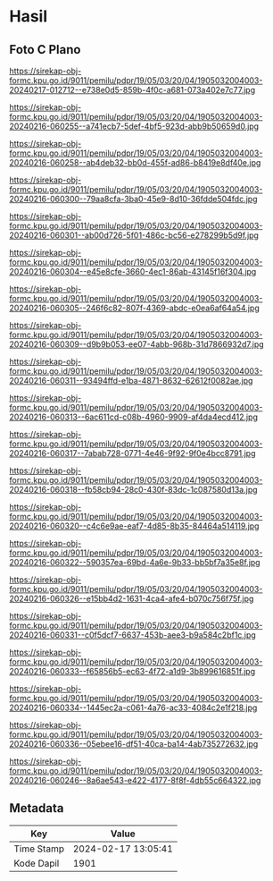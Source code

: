 # Hasil

## Foto C Plano

https://sirekap-obj-formc.kpu.go.id/9011/pemilu/pdpr/19/05/03/20/04/1905032004003-20240217-012712--e738e0d5-859b-4f0c-a681-073a402e7c77.jpg

https://sirekap-obj-formc.kpu.go.id/9011/pemilu/pdpr/19/05/03/20/04/1905032004003-20240216-060255--a741ecb7-5def-4bf5-923d-abb9b50659d0.jpg

https://sirekap-obj-formc.kpu.go.id/9011/pemilu/pdpr/19/05/03/20/04/1905032004003-20240216-060258--ab4deb32-bb0d-455f-ad86-b8419e8df40e.jpg

https://sirekap-obj-formc.kpu.go.id/9011/pemilu/pdpr/19/05/03/20/04/1905032004003-20240216-060300--79aa8cfa-3ba0-45e9-8d10-36fdde504fdc.jpg

https://sirekap-obj-formc.kpu.go.id/9011/pemilu/pdpr/19/05/03/20/04/1905032004003-20240216-060301--ab00d726-5f01-486c-bc56-e278299b5d9f.jpg

https://sirekap-obj-formc.kpu.go.id/9011/pemilu/pdpr/19/05/03/20/04/1905032004003-20240216-060304--e45e8cfe-3660-4ec1-86ab-43145f16f304.jpg

https://sirekap-obj-formc.kpu.go.id/9011/pemilu/pdpr/19/05/03/20/04/1905032004003-20240216-060305--246f6c82-807f-4369-abdc-e0ea6af64a54.jpg

https://sirekap-obj-formc.kpu.go.id/9011/pemilu/pdpr/19/05/03/20/04/1905032004003-20240216-060309--d9b9b053-ee07-4abb-968b-31d7866932d7.jpg

https://sirekap-obj-formc.kpu.go.id/9011/pemilu/pdpr/19/05/03/20/04/1905032004003-20240216-060311--93494ffd-e1ba-4871-8632-62612f0082ae.jpg

https://sirekap-obj-formc.kpu.go.id/9011/pemilu/pdpr/19/05/03/20/04/1905032004003-20240216-060313--6ac611cd-c08b-4960-9909-af4da4ecd412.jpg

https://sirekap-obj-formc.kpu.go.id/9011/pemilu/pdpr/19/05/03/20/04/1905032004003-20240216-060317--7abab728-0771-4e46-9f92-9f0e4bcc8791.jpg

https://sirekap-obj-formc.kpu.go.id/9011/pemilu/pdpr/19/05/03/20/04/1905032004003-20240216-060318--fb58cb94-28c0-430f-83dc-1c087580d13a.jpg

https://sirekap-obj-formc.kpu.go.id/9011/pemilu/pdpr/19/05/03/20/04/1905032004003-20240216-060320--c4c6e9ae-eaf7-4d85-8b35-84464a514119.jpg

https://sirekap-obj-formc.kpu.go.id/9011/pemilu/pdpr/19/05/03/20/04/1905032004003-20240216-060322--590357ea-69bd-4a6e-9b33-bb5bf7a35e8f.jpg

https://sirekap-obj-formc.kpu.go.id/9011/pemilu/pdpr/19/05/03/20/04/1905032004003-20240216-060326--e15bb4d2-1631-4ca4-afe4-b070c756f75f.jpg

https://sirekap-obj-formc.kpu.go.id/9011/pemilu/pdpr/19/05/03/20/04/1905032004003-20240216-060331--c0f5dcf7-6637-453b-aee3-b9a584c2bf1c.jpg

https://sirekap-obj-formc.kpu.go.id/9011/pemilu/pdpr/19/05/03/20/04/1905032004003-20240216-060333--f65856b5-ec63-4f72-a1d9-3b899616851f.jpg

https://sirekap-obj-formc.kpu.go.id/9011/pemilu/pdpr/19/05/03/20/04/1905032004003-20240216-060334--1445ec2a-c061-4a76-ac33-4084c2e1f218.jpg

https://sirekap-obj-formc.kpu.go.id/9011/pemilu/pdpr/19/05/03/20/04/1905032004003-20240216-060336--05ebee16-df51-40ca-ba14-4ab735272632.jpg

https://sirekap-obj-formc.kpu.go.id/9011/pemilu/pdpr/19/05/03/20/04/1905032004003-20240216-060246--8a6ae543-e422-4177-8f8f-4db55c664322.jpg


## Metadata

| Key        | Value               |
| ---------- | ------------------- |
| Time Stamp | 2024-02-17 13:05:41 |
| Kode Dapil | 1901                |



